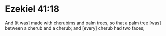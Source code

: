 # Ezekiel 41:18

And [it was] made with cherubims and palm trees, so that a palm tree [was] between a cherub and a cherub; and [every] cherub had two faces;